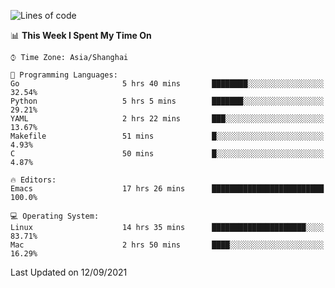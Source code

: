 <!--START_SECTION:waka-->
![Lines of code](https://img.shields.io/badge/From%20Hello%20World%20I%27ve%20Written-50092%20lines%20of%20code-blue)

📊 **This Week I Spent My Time On** 

```text
⌚︎ Time Zone: Asia/Shanghai

💬 Programming Languages: 
Go                       5 hrs 40 mins       ████████░░░░░░░░░░░░░░░░░   32.54% 
Python                   5 hrs 5 mins        ███████░░░░░░░░░░░░░░░░░░   29.21% 
YAML                     2 hrs 22 mins       ███░░░░░░░░░░░░░░░░░░░░░░   13.67% 
Makefile                 51 mins             █░░░░░░░░░░░░░░░░░░░░░░░░   4.93% 
C                        50 mins             █░░░░░░░░░░░░░░░░░░░░░░░░   4.87%

🔥 Editors: 
Emacs                    17 hrs 26 mins      █████████████████████████   100.0%

💻 Operating System: 
Linux                    14 hrs 35 mins      █████████████████████░░░░   83.71% 
Mac                      2 hrs 50 mins       ████░░░░░░░░░░░░░░░░░░░░░   16.29%

```


 Last Updated on 12/09/2021
<!--END_SECTION:waka-->
